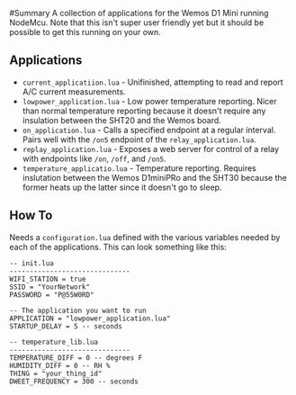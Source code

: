 #Summary
A collection of applications for the Wemos D1 Mini running NodeMcu. Note that this isn't super user friendly yet but it should be possible to get this running on your own.

## Applications
* `current_applicatiion.lua` - Unifinished, attempting to read and report A/C current measurements.
* `lowpower_application.lua` - Low power temperature reporting. Nicer than normal temperature reporting because it doesn't require any insulation between the SHT20 and the Wemos board.
* `on_application.lua` - Calls a specified endpoint at a regular interval. Pairs well with the `/on5` endpoint of the `relay_application.lua`.
* `replay_application.lua` - Exposes a web server for control of a relay with endpoints like `/on`, `/off`, and `/on5`.
* `temperature_applicatio.lua` - Temperature reporting. Requires inslutation between the Wemos D1miniPRo and the SHT30 because the former heats up the latter since it doesn't go to sleep.

## How To
Needs a `configuration.lua` defined with the various variables needed by each of the applications. This can look something like this:
```
-- init.lua
------------------------------
WIFI_STATION = true
SSID = "YourNetwork"
PASSWORD = "P@55W0RD"

-- The application you want to run
APPLICATION = "lowpower_application.lua"
STARTUP_DELAY = 5 -- seconds

-- temperature_lib.lua
------------------------------
TEMPERATURE_DIFF = 0 -- degrees F
HUMIDITY_DIFF = 0 -- RH %
THING = "your_thing_id"
DWEET_FREQUENCY = 300 -- seconds
```